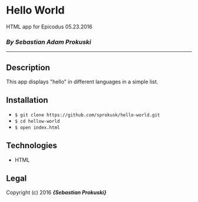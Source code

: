 # Hello World

HTML app for Epicodus 05.23.2016
### _By Sebastian Adam Prokuski_

***

## Description
This app displays "hello" in different languages in a simple list.

## Installation

* `$ git clone https://github.com/sprokusk/hello-world.git`
* `$ cd hellow-world`
* `$ open index.html`

## Technologies
* HTML

## Legal
Copyright (c) 2016 **_{Sebastian Prokuski}_**
